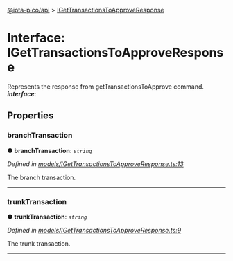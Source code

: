 [@iota-pico/api](../README.md) > [IGetTransactionsToApproveResponse](../interfaces/igettransactionstoapproveresponse.md)



# Interface: IGetTransactionsToApproveResponse


Represents the response from getTransactionsToApprove command.
*__interface__*: 



## Properties
<a id="branchtransaction"></a>

###  branchTransaction

**●  branchTransaction**:  *`string`* 

*Defined in [models/IGetTransactionsToApproveResponse.ts:13](https://github.com/iotaeco/iota-pico-api/blob/eb0ef84/src/models/IGetTransactionsToApproveResponse.ts#L13)*



The branch transaction.




___

<a id="trunktransaction"></a>

###  trunkTransaction

**●  trunkTransaction**:  *`string`* 

*Defined in [models/IGetTransactionsToApproveResponse.ts:9](https://github.com/iotaeco/iota-pico-api/blob/eb0ef84/src/models/IGetTransactionsToApproveResponse.ts#L9)*



The trunk transaction.




___



